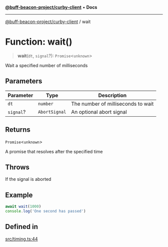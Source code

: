 [**@buff-beacon-project/curby-client**](../index.md) • **Docs**

***

[@buff-beacon-project/curby-client](../index.md) / wait

# Function: wait()

> **wait**(`dt`, `signal`?): `Promise`\<`unknown`\>

Wait a specified number of milliseconds

## Parameters

| Parameter | Type | Description |
| ------ | ------ | ------ |
| `dt` | `number` | The number of milliseconds to wait |
| `signal`? | `AbortSignal` | An optional abort signal |

## Returns

`Promise`\<`unknown`\>

A promise that resolves after the specified time

## Throws

If the signal is aborted

## Example

```ts
await wait(1000)
console.log('One second has passed')
```

## Defined in

[src/timing.ts:44](https://github.com/buff-beacon-project/curby-js-client/blob/95397f5e9fcc8ad57ef410c54473862e0b83bc59/src/timing.ts#L44)
